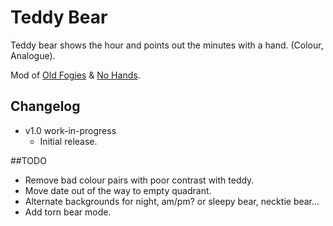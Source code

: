 Teddy Bear
==========
Teddy bear shows the hour and points out the minutes with a hand. (Colour, Analogue).

Mod of [Old Fogies](https://github.com/tdsbtoes/OldFogies) & [No Hands](https://github.com/sdneon/NoHands).

## Changelog
* v1.0 work-in-progress
  * Initial release.
 
##TODO
* Remove bad colour pairs with poor contrast with teddy.
* Move date out of the way to empty quadrant.
* Alternate backgrounds for night, am/pm? or sleepy bear, necktie bear...
* Add torn bear mode.
